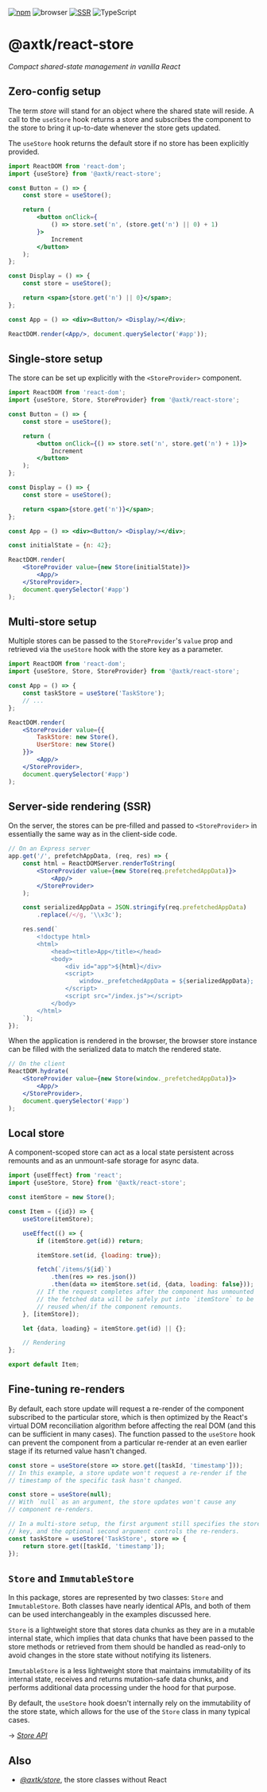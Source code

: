 [![npm](https://img.shields.io/npm/v/@axtk/react-store?labelColor=royalblue&color=royalblue&style=flat-square)](https://www.npmjs.com/package/@axtk/react-store) ![browser](https://img.shields.io/badge/browser-✓-345?labelColor=345&color=345&style=flat-square) [![SSR](https://img.shields.io/badge/SSR-✓-345?labelColor=345&color=345&style=flat-square)](#server-side-rendering-ssr) ![TypeScript](https://img.shields.io/badge/TypeScript-✓-345?labelColor=345&color=345&style=flat-square)

# @axtk/react-store

*Compact shared-state management in vanilla React*

## Zero-config setup

The term *store* will stand for an object where the shared state will reside. A call to the `useStore` hook returns a store and subscribes the component to the store to bring it up-to-date whenever the store gets updated.

The `useStore` hook returns the default store if no store has been explicitly provided.

```jsx
import ReactDOM from 'react-dom';
import {useStore} from '@axtk/react-store';

const Button = () => {
    const store = useStore();

    return (
        <button onClick={
            () => store.set('n', (store.get('n') || 0) + 1)
        }>
            Increment
        </button>
    );
};

const Display = () => {
    const store = useStore();

    return <span>{store.get('n') || 0}</span>;
};

const App = () => <div><Button/> <Display/></div>;

ReactDOM.render(<App/>, document.querySelector('#app'));
```

## Single-store setup

The store can be set up explicitly with the `<StoreProvider>` component.

```jsx
import ReactDOM from 'react-dom';
import {useStore, Store, StoreProvider} from '@axtk/react-store';

const Button = () => {
    const store = useStore();

    return (
        <button onClick={() => store.set('n', store.get('n') + 1)}>
            Increment
        </button>
    );
};

const Display = () => {
    const store = useStore();

    return <span>{store.get('n')}</span>;
};

const App = () => <div><Button/> <Display/></div>;

const initialState = {n: 42};

ReactDOM.render(
    <StoreProvider value={new Store(initialState)}>
        <App/>
    </StoreProvider>,
    document.querySelector('#app')
);
```

## Multi-store setup

Multiple stores can be passed to the `StoreProvider`'s `value` prop and retrieved via the `useStore` hook with the store key as a parameter.

```jsx
import ReactDOM from 'react-dom';
import {useStore, Store, StoreProvider} from '@axtk/react-store';

const App = () => {
    const taskStore = useStore('TaskStore');
    // ...
};

ReactDOM.render(
    <StoreProvider value={{
        TaskStore: new Store(),
        UserStore: new Store()
    }}>
        <App/>
    </StoreProvider>,
    document.querySelector('#app')
);
```

## Server-side rendering (SSR)

On the server, the stores can be pre-filled and passed to `<StoreProvider>` in essentially the same way as in the client-side code.

```jsx
// On an Express server
app.get('/', prefetchAppData, (req, res) => {
    const html = ReactDOMServer.renderToString(
        <StoreProvider value={new Store(req.prefetchedAppData)}>
            <App/>
        </StoreProvider>
    );

    const serializedAppData = JSON.stringify(req.prefetchedAppData)
        .replace(/</g, '\\x3c');

    res.send(`
        <!doctype html>
        <html>
            <head><title>App</title></head>
            <body>
                <div id="app">${html}</div>
                <script>
                    window._prefetchedAppData = ${serializedAppData};
                </script>
                <script src="/index.js"></script>
            </body>
        </html>
    `);
});
```

When the application is rendered in the browser, the browser store instance can be filled with the serialized data to match the rendered state.

```jsx
// On the client
ReactDOM.hydrate(
    <StoreProvider value={new Store(window._prefetchedAppData)}>
        <App/>
    </StoreProvider>,
    document.querySelector('#app')
);
```

## Local store

A component-scoped store can act as a local state persistent across remounts and as an unmount-safe storage for async data.

```jsx
import {useEffect} from 'react';
import {useStore, Store} from '@axtk/react-store';

const itemStore = new Store();

const Item = ({id}) => {
    useStore(itemStore);

    useEffect(() => {
        if (itemStore.get(id)) return;

        itemStore.set(id, {loading: true});

        fetch(`/items/${id}`)
            .then(res => res.json())
            .then(data => itemStore.set(id, {data, loading: false}));
        // If the request completes after the component has unmounted
        // the fetched data will be safely put into `itemStore` to be
        // reused when/if the component remounts.
    }, [itemStore]);

    let {data, loading} = itemStore.get(id) || {};

    // Rendering
};

export default Item;
```

## Fine-tuning re-renders

By default, each store update will request a re-render of the component subscribed to the particular store, which is then optimized by the React's virtual DOM reconciliation algorithm before affecting the real DOM (and this can be sufficient in many cases). The function passed to the `useStore` hook can prevent the component from a particular re-render at an even earlier stage if its returned value hasn't changed.

```js
const store = useStore(store => store.get([taskId, 'timestamp']));
// In this example, a store update won't request a re-render if the
// timestamp of the specific task hasn't changed.
```

```js
const store = useStore(null);
// With `null` as an argument, the store updates won't cause any
// component re-renders.
```

```js
// In a multi-store setup, the first argument still specifies the store
// key, and the optional second argument controls the re-renders.
const taskStore = useStore('TaskStore', store => {
    return store.get([taskId, 'timestamp']);
});
```

## `Store` and `ImmutableStore`

In this package, stores are represented by two classes: `Store` and `ImmutableStore`. Both classes have nearly identical APIs, and both of them can be used interchangeably in the examples discussed here.

`Store` is a lightweight store that stores data chunks as they are in a mutable internal state, which implies that data chunks that have been passed to the store methods or retrieved from them should be handled as read-only to avoid changes in the store state without notifying its listeners.

`ImmutableStore` is a less lightweight store that maintains immutability of its internal state, receives and returns mutation-safe data chunks, and performs additional data processing under the hood for that purpose.

By default, the `useStore` hook doesn't internally rely on the immutability of the store state, which allows for the use of the `Store` class in many typical cases.

&rarr; *[Store API](https://github.com/axtk/store/blob/master/README.md#store-api)*

## Also

- *[@axtk/store](https://github.com/axtk/store)*, the store classes without React
